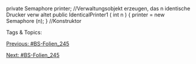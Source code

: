 private Semaphore printer;
//Verwaltungsobjekt erzeugen, das n identische Drucker verw altet
public IdenticalPrinter1 ( int n ) {
printer = new Semaphore (n);
} //Konstruktor

   Tags & Topics:
   

[Previous: #BS-Folien_245](BS-Folien_245.md)

[Next: #BS-Folien_245](BS-Folien_245.md)